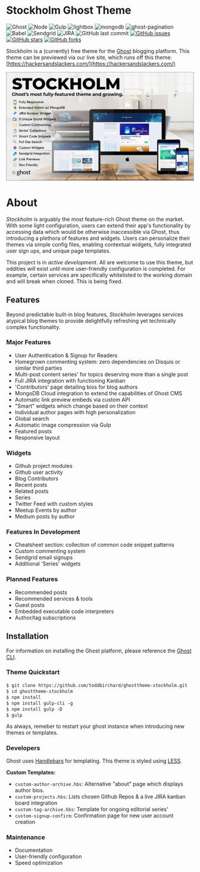 # Stockholm Ghost Theme

![Ghost](https://img.shields.io/badge/ghost-2.7.1-lightgrey.svg?longCache=true&style=flat-square&logo=ghost&logoColor=white&colorB=656c82&colorA=36363e)
![Node](https://img.shields.io/badge/node-v10.13.0-green.svg?longCache=true&style=flat-square&logo=node.js&logoColor=white&colorB=339933&colorA=36363e)
![Gulp](https://img.shields.io/badge/gulp-v4.0.0-green.svg?longCache=true&style=flat-square&logo=gulp&logoColor=white&colorB=DA4648&colorA=36363e)
![lightbox](https://img.shields.io/badge/lightbox-v2.10.0-blue.svg?longCache=true&style=flat-square&colorA=36363e)
![mongodb](https://img.shields.io/badge/MongoDB--Atlas-v4.0.4-green.svg?longCache=true&style=flat-square&logo=MongoDB&logoColor=white&colorB=47A248&colorA=36363e)
![ghost-pagination](https://img.shields.io/badge/ghost--pagination-0.1.3-green.svg?longCache=true&style=flat-square&logoColor=white&colorA=36363e&logo=flicker)
![Babel](https://img.shields.io/badge/@babel/core-7.1.2-yellow.svg?longCache=true&style=flat-square&logo=JavaScript&logoColor=white&colorB=FCC624&colorA=36363e)
![Sendgrid](https://img.shields.io/badge/sendgrid-5.6.0-blue.svg?longCache=true&logo=delicious&longCache=true&style=flat-square&logoColor=white&colorB=23a8e2&colorA=36363e)
![JIRA](https://img.shields.io/badge/JIRA--Cloud--API-v3-blue.svg?longCache=true&logo=jira&longCache=true&style=flat-square&logoColor=white&colorB=172B4D&colorA=36363e)
![GitHub last commit](https://img.shields.io/github/last-commit/google/skia.svg?style=flat-square&colorA=36363e)
[![GitHub issues](https://img.shields.io/github/issues/toddbirchard/ghosttheme-stockholm.svg?style=flat-square&colorB=FCC624&colorA=36363e&icon=trello)](https://github.com/toddbirchard/ghosttheme-stockholm/issues)
[![GitHub stars](https://img.shields.io/github/stars/toddbirchard/ghosttheme-stockholm.svg?style=flat-square&colorB=FCC624&colorA=36363e)](https://github.com/toddbirchard/ghosttheme-stockholm/stargazers)
[![GitHub forks](https://img.shields.io/github/forks/toddbirchard/ghosttheme-stockholm.svg?style=flat-square&colorB=FCC624&colorA=36363e)](https://github.com/toddbirchard/ghosttheme-stockholm/network)

Stockholm is a (currently) free theme for the [Ghost](https://github.com/TryGhost) blogging platform. This theme can be  previewed via our live site, which runs off this theme: [https://hackersandslackers.com/](https://hackersandslackers.com/)

![Stockholm Theme](assets/images/stockholm3.jpg)

# About

_Stockholm_ is arguably the most feature-rich Ghost theme on the market. With some light  configuration, users can extend their app's functionality by accessing data which would be otherwise inaccessible via Ghost, thus introducing a plethora of features and widgets.  Users can personalize their themes via simple config files, enabling contextual widgets, fully integrated user sign ups, and unique page templates.

This project is in *active development*. All are welcome to use this theme, but oddities _will_ exist until more user-friendly configuration is completed. For example, certain services are specifically whitelisted to the working domain and will break when cloned. This is being fixed.

## Features

Beyond predictable built-in blog features, *Stockholm* leverages services atypical blog themes to provide delightfully refreshing yet technically complex functionality.

### Major Features

- User Authentication & Signup for Readers
- Homegrown commenting system: zero dependencies on Disquis or similar third parties
- Multi-post content series' for topics deserving more than a single post
- Full JIRA integration with functioning Kanban
- 'Contributors' page detailing bios for blog authors
- MongoDB Cloud integration to extend the capabilities of Ghost CMS
- Automatic link preview embeds via custom API
- "Smart" widgets which change based on their context
- Individual author pages with high personalization
- Global search
- Automatic image compression via Gulp
- Featured posts
- Responsive layout

### Widgets

- Github project modules
- Github user activity
- Blog Contributors
- Recent posts
- Related posts
- Series
- Twitter Feed with custom styles
- Meetup Events by author
- Medium posts by author

### Features In Development

- Cheatsheet section: collection of common code snippet patterns
- Custom commenting system
- Sendgrid email signups
- Additional 'Series' widgets

### Planned Features

- Recommended posts
- Recommended services & tools
- Guest posts
- Embedded executable code interpreters
- Author/tag subscriptions

## Installation

For information on installing the Ghost platform, please reference the [Ghost CLI](https://docs.ghost.org/docs/cli-install).

### Theme Quickstart

```
$ git clone https://github.com/toddbirchard/ghosttheme-stockholm.git
$ cd ghosttheme-stockholm
$ npm install
$ npm install gulp-cli -g
$ npm install gulp -D
$ gulp
```
As always, remeber to restart your ghost instance when introducing new themes or templates.

### Developers

Ghost uses [Handlebars](http://handlebarsjs.com/) for templating. This theme is styled using [LESS](http://lesscss.org/).

**Custom Templates:**

- `custom-author-archive.hbs`: Alternative "about" page which displays author bios.
- `custom-projects.hbs`: Lists chosen Github Repos & a live JIRA kanban board integration
- `custom-tag-archive.hbs`: Template for ongoing editorial series'
- `custom-signup-confirm`: Confirmation page for new user account creation

### Maintenance

- Documentation
- User-friendly configuration
- Speed optimization

